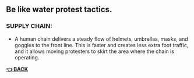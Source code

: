 ## Be like water protest tactics.

### SUPPLY CHAIN: 
- A human chain delivers a steady flow of helmets, umbrellas, masks, and goggles to the front line. This is faster and creates less extra foot traffic, and it allows moving protesters to skirt the area where the chain is operating.



__[:point_left: BACK](README.md)__
